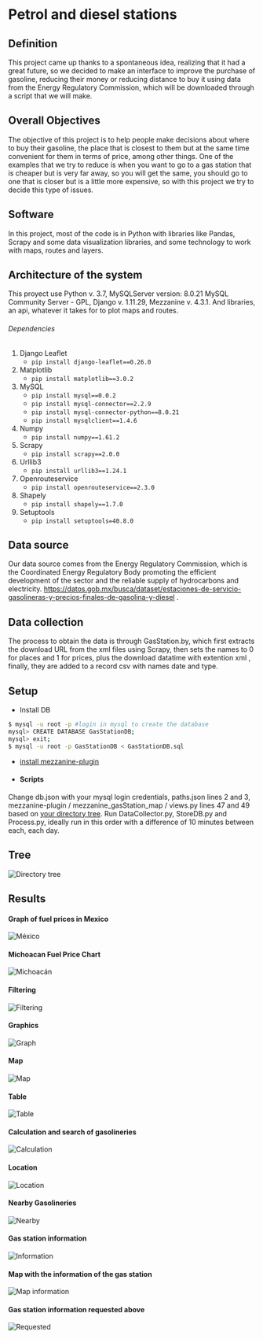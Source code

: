 # Petrol and diesel stations
## Definition
This project came up thanks to a spontaneous idea, realizing that it had a great future, so we decided to make an interface to improve the purchase of gasoline, reducing their money or reducing distance to buy it using data from the Energy Regulatory Commission, which will be downloaded through a script that we will make.
## Overall Objectives
The objective of this project is to help people make decisions about where to buy their gasoline, the place that is closest to them but at the same time convenient for them in terms of price, among other things. One of the examples that we try to reduce is when you want to go to a gas station that is cheaper but is very far away, so you will get the same, you should go to one that is closer but is a little more expensive, so with this project we try to decide this type of issues.
## Software
In this project, most of the code is in Python with libraries like Pandas, Scrapy and some data visualization libraries, and some technology to work with maps, routes and layers.
## Architecture of the system
This proyect use Python v. 3.7, MySQLServer version: 8.0.21 MySQL Community Server - GPL, Django v. 1.11.29, Mezzanine v. 4.3.1. And libraries, an api, whatever it takes for to plot maps and routes.
###### Dependencies
1. Django Leaflet
     - ```pip install django-leaflet==0.26.0```
2. Matplotlib
     - ```pip install matplotlib==3.0.2```
3. MySQL
     - ```pip install mysql==0.0.2```
     - ```pip install mysql-connector==2.2.9```
     - ```pip install mysql-connector-python==8.0.21```
     - ```pip install mysqlclient==1.4.6```
4. Numpy
     - ```pip install numpy==1.61.2```
5. Scrapy
     - ```pip install scrapy==2.0.0```
6. Urllib3
     - ```pip install urllib3==1.24.1```
7. Openrouteservice
     - ```pip install openrouteservice==2.3.0```
8. Shapely
     - ```pip install shapely==1.7.0```
9. Setuptools
     - ```pip install setuptools=40.8.0```

## Data source
Our data source comes from the Energy Regulatory Commission, which is the Coordinated Energy Regulatory Body promoting the efficient development of the sector and the reliable supply of hydrocarbons and electricity.
https://datos.gob.mx/busca/dataset/estaciones-de-servicio-gasolineras-y-precios-finales-de-gasolina-y-diesel .
## Data collection
The process to obtain the data is through GasStation.by, which first extracts the download URL from the xml files using Scrapy, then sets the names to 0 for places and 1 for prices, plus the download datatime with extention xml , finally, they are added to a record csv with names date and type.
## Setup
- Install DB
```bash
$ mysql -u root -p #login in mysql to create the database
mysql> CREATE DATABASE GasStationDB;
mysql> exit;
$ mysql -u root -p GasStationDB < GasStationDB.sql
```
- [install mezzanine-plugin](https://github.com/GustavoAlfredoZA/GasStation-LocP/blob/master/mezzanine-plugin/README.rst)
- #### Scripts
Change db.json with your mysql login credentials, paths.json lines 2 and 3, mezzanine-plugin / mezzanine_gasStation_map / views.py lines 47 and 49 based on [your directory tree](https://github.com/GustavoAlfredoZA/GasStation-LocP/blob/master/tree.jpg).
Run DataCollector.py, StoreDB.py and Process.py, ideally run in this order with a difference of 10 minutes between each, each day.
## Tree
![Directory tree](tree.jpg)
## Results
#### Graph of fuel prices in Mexico
![México](IMG1.png)
#### Michoacan Fuel Price Chart
![Michoacán](IMG2.png)
#### Filtering
![Filtering](Form1.png)
#### Graphics
![Graph](Form2.png)
#### Map
![Map](Map.png)
#### Table
![Table](Table.png)
#### Calculation and search of gasolineries
![Calculation](resultados1.png)
#### Location
![Location](resultados2.png)
#### Nearby Gasolineries
![Nearby](resultados3.png)
#### Gas station information
![Information](resultados4.png)
#### Map with the information of the gas station
![Map information](resultados5.png)
#### Gas station information requested above
![Requested](resultados6.png)
